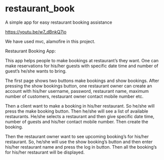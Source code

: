 # restaurant_book

A simple app for easy restaurant booking assistance

https://youtu.be/w7_dBnkQ7jo

We have used mvc, alamofire in this project.

Restaurant Booking App:

This app helps people to make bookings at restaurant’s they want. One can make reservations for his/her guests with specific date time and number of guest’s he/she wants to bring.

The first page shows two buttons make bookings and show bookings. After pressing the show bookings button, one restaurant owner can create an account with his/her username, password, restaurant name, maximum number of customers, restaurant owner contact mobile number etc.

Then a client want to make a booking in his/her restaurant. So he/she will press the make booking button. Then he/she will see a list of available restaurants. He/she selects a restaurant and then give specific date time, number of guests and his/her contact mobile number. Then create the booking.

Then the restaurant owner want to see upcoming booking’s for his/her restaurant. So, he/she will use the show booking’s button and then enter his/her restaurant name and press the log in button. Then all the booking’s for his/her restaurant will be displayed.


